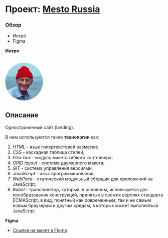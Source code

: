 # Проект: [Mesto Russia](https://baronpenteract.github.io/mesto/index.html)


### Обзор
* Интро
* Figma

**Интро**

![mesto russia](images/icons/favicon.png)
---
## Описание
Одностраничный сайт (landing).

В нем используются такие __технологии__ как:
1. *HTML* - язык гипертекстовой разметки;
2. *CSS* - каскадная таблица стилей;
3. *Flex-box* - модуль макета гибкого контейнера;
4. *GRID layout* - система двумерного макета;
3. *GIT* - система управления версиями;
4. *JavaScript* - язык программирования;
5. *WebPack* - статический модульный сборщик для приложений на JavaScript;
6. *Babel* - транспилятор, который, в основном, используется для преобразования конструкций, принятых в свежих версиях стандарта ECMAScript, в вид, понятный как современным, так и не самым новым браузерам и другим средам, в которых может выполняться JavaScript

**Figma**

* [Ссылка на макет в Figma](https://www.figma.com/file/2cn9N9jSkmxD84oJik7xL7/JavaScript.-Sprint-4?node-id=0%3A1)

